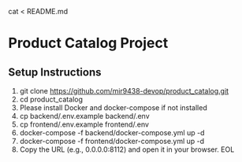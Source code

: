 cat <<EOL > README.md
# Product Catalog Project

## Setup Instructions

1. git clone https://github.com/mir9438-devop/product_catalog.git
2. cd product_catalog
3. Please install Docker and docker-compose if not installed
4. cp backend/.env.example backend/.env
5. cp frontend/.env.example frontend/.env
6. docker-compose -f backend/docker-compose.yml up -d
7. docker-compose -f frontend/docker-compose.yml up -d
8. Copy the URL (e.g., 0.0.0.0:8112) and open it in your browser.
EOL
